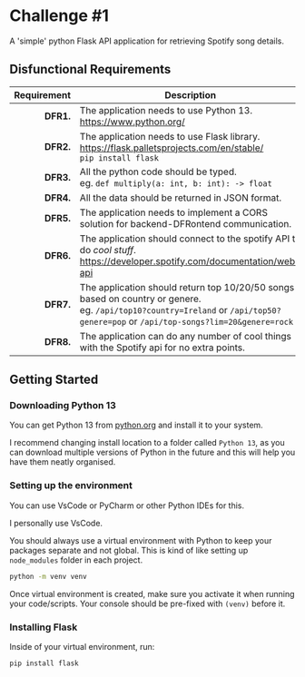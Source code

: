 # Challenge #1

A 'simple' python Flask API application for retrieving Spotify song details.

## Disfunctional Requirements

| **Requirement** 	| **Description** 	|
|---:	|---	|
| **DFR1.** 	| The application needs to use Python 13.<br>https://www.python.org/ 	|
| **DFR2.** 	| The application needs to use Flask library.<br>https://flask.palletsprojects.com/en/stable/<br>`pip install flask` 	|
| **DFR3.** 	| All the python code should be typed.<br>eg. `def multiply(a: int, b: int): -> float` 	|
| **DFR4.** 	| All the data should be returned in JSON format. 	|
| **DFR5.** 	| The application needs to implement a CORS solution for backend-DFRontend communication. 	|
| **DFR6.** 	| The application should connect to the spotify API to do *cool stuff*.<br>https://developer.spotify.com/documentation/web-api 	|
| **DFR7.** 	| The application should return top 10/20/50 songs based on country or genere.<br>eg. `/api/top10?country=Ireland` or `/api/top50?genere=pop` or `/api/top-songs?lim=20&genere=rock` 	|
| **DFR8.** 	| The application can do any number of cool things with the Spotify api for no extra points. 	|

## Getting Started

### Downloading Python 13
You can get Python 13 from [python.org](https://www.python.org/) and install it to your system.

I recommend changing install location to a folder called `Python 13`, as you can download multiple versions of Python in the future and this will help you have them neatly organised.

### Setting up the environment
You can use VsCode or PyCharm or other Python IDEs for this.

I personally use VsCode.

You should always use a virtual environment with Python to keep your packages separate and not global. This is kind of like setting up `node_modules` folder in each project.
```sh
python -m venv venv
```

Once virtual environment is created, make sure you activate it when running your code/scripts. Your console should be pre-fixed with `(venv)` before it.

### Installing Flask
Inside of your virtual environment, run:
```sh
pip install flask
```
